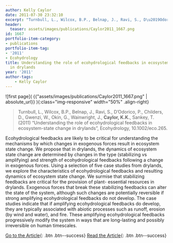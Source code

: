 ```yaml
---
author: Kelly Caylor
date: 2011-07-30 23:32:10
excerpt: "Turnbull, L., Wilcox, B.P., Belnap, J., Ravi, S., D\u2019Odorico, P., Childers, D., Gwenzi, W., Okin, G., Wainwright, J., Caylor, K.K., Sankey, T. (2011) \u201CUnderstanding the role of ecohydrological feedbacks in ecosystem-state change in drylands\u201D, Ecohydrology, doi:10.1002/ eco.265."
header:
  teaser: assets/images/publications/Caylor2011_1667.png
id: 1667
portfolio-item-category:
- publications
portfolio-item-tag:
- '2011'
- Ecohydrology
title: Understanding the role of ecohydrological feedbacks in ecosystem-state change
  in drylands
year: '2011'
author-tags:
    - Kelly Caylor
---
```


![first page]( {{"assets/images/publications/Caylor2011_1667.png" | absolute_url}} ){:class="img-responsive" width="50%" .align-right}

> Turnbull, L., Wilcox, B.P., Belnap, J., Ravi, S., D’Odorico, P., Childers, D., Gwenzi, W., Okin, G., Wainwright, J., **Caylor, K.K.**, Sankey, T. (2011) “Understanding the role of ecohydrological feedbacks in ecosystem-state change in drylands”, Ecohydrology, 10.1002/eco.265.


Ecohydrological feedbacks are likely to be critical for understanding the mechanisms by which changes in exogenous forces result in ecosystem state change. We propose that in drylands, the dynamics of ecosystem state change are determined by changes in the type (stabilizing vs amplifying) and strength of ecohydrological feedbacks following a change in exogenous forces. Using a selection of five case studies from drylands, we explore the characteristics of ecohydrological feedbacks and resulting dynamics of ecosystem state change. We surmise that stabilizing feedbacks are critical for the provision of plant- essential resources in drylands. Exogenous forces that break these stabilizing feedbacks can alter the state of the system, although such changes are potentially reversible if strong amplifying ecohydrological feedbacks do not develop. The case studies indicate that if amplifying ecohydrological feedbacks do develop, they are typically associated with abiotic processes such as runoff, erosion (by wind and water), and fire. These amplifying ecohydrological feedbacks progressively modify the system in ways that are long-lasting and possibly irreversible on human timescales.


[Go to the Article](http://dx.doi.org/10.1002/eco.265){: .btn .btn--success} [Read the Article](https://www.dropbox.com/s/xpgc9ay5ovomlxd/2011%20Turnbull.pdf){: .btn .btn--success}